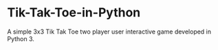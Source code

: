 # Tik-Tak-Toe-in-Python
A simple 3x3 Tik Tak Toe two player user interactive game developed in Python 3.
